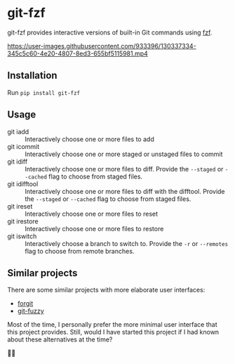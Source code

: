 # git-fzf

git-fzf provides interactive versions of built-in Git commands using
[fzf](https://github.com/junegunn/fzf).

https://user-images.githubusercontent.com/933396/130337334-345c5c60-4e20-4807-8ed3-655bf5115981.mp4

## Installation

Run `pip install git-fzf`

## Usage

<dl>
  <dt>
    git iadd
  </dt>
  <dd>
    Interactively choose one or more files to add
  </dd>

  <dt>
    git icommit
  </dt>
  <dd>
    Interactively choose one or more staged or unstaged files to commit
  </dd>

  <dt>
    git idiff
  </dt>
  <dd>
    Interactively choose one or more files to diff. Provide the
    <code>--staged</code> or <code>--cached</code> flag to choose from staged
    files.
  </dd>

  <dt>
    git idifftool
  </dt>
  <dd>
    Interactively choose one or more files to diff with the difftool. Provide
    the <code>--staged</code> or <code>--cached</code> flag to choose from
    staged files.
  </dd>

  <dt>
    git ireset
  </dt>
  <dd>
    Interactively choose one or more files to reset
  </dd>

  <dt>
    git irestore
  </dt>
  <dd>
    Interactively choose one or more files to restore
  </dd>

  <dt>
    git iswitch
  </dt>
  <dd>
    Interactively choose a branch to switch to. Provide the <code>-r</code> or
    <code>--remotes</code> flag to choose from remote branches.
  </dd>
</dl>

## Similar projects

There are some similar projects with more elaborate user interfaces:

* [forgit](https://github.com/bigH/git-fuzzy)
* [git-fuzzy](https://github.com/bigH/git-fuzzy)

Most of the time, I personally prefer the more minimal user interface that this
project provides. Still, would I have started this project if I had known about
these alternatives at the time?

🤷‍♂️
